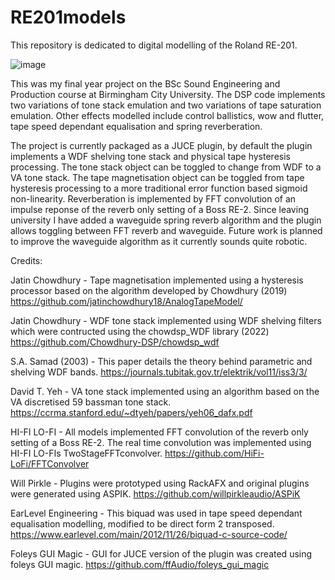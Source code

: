 # RE201models

This repository is dedicated to digital modelling of the Roland RE-201. 

![image](https://github.com/user-attachments/assets/af2c5b00-7f3b-427c-9058-f0eb94b3c5e8)

This was my final year project on the BSc Sound Engineering and Production course at Birmingham City University. The DSP code implements two variations of tone stack emulation and two variations of tape saturation emulation. Other effects modelled include control ballistics, wow and flutter, tape speed dependant equalisation and spring reverberation.

The project is currently packaged as a JUCE plugin, by default the plugin implements a WDF shelving tone stack and physical tape hysteresis processing. The tone stack object can be toggled to change from WDF to a VA tone stack. The tape magnetisation object can be toggled from tape hysteresis processing to a more traditional error function based sigmoid non-linearity. Reverberation is implemented by FFT convolution of an impulse reponse of the reverb only setting of a Boss RE-2. Since leaving university I have added a waveguide spring reverb algorithm and the plugin allows toggling between FFT reverb and waveguide. Future work is planned to improve the waveguide algorithm as it currently sounds quite robotic.  

Credits:

Jatin Chowdhury - Tape magnetisation implemented using a hysteresis processor based on the algorithm developed by Chowdhury (2019)
https://github.com/jatinchowdhury18/AnalogTapeModel/

Jatin Chowdhury - WDF tone stack implemented using WDF shelving filters which were contructed using the chowdsp_WDF library (2022)
https://github.com/Chowdhury-DSP/chowdsp_wdf

S.A. Samad (2003) - This paper details the theory behind parametric and shelving WDF bands.
https://journals.tubitak.gov.tr/elektrik/vol11/iss3/3/

David T. Yeh - VA tone stack implemented using an algorithm based on the VA discretised 59 bassman tone stack.
https://ccrma.stanford.edu/~dtyeh/papers/yeh06_dafx.pdf

HI-FI LO-FI - All models implemented FFT convolution of the reverb only setting of a Boss RE-2. The real time convolution was implemented using HI-FI LO-FIs TwoStageFFTconvolver.
https://github.com/HiFi-LoFi/FFTConvolver

Will Pirkle - Plugins were prototyped using RackAFX and original plugins were generated using ASPIK.
https://github.com/willpirkleaudio/ASPiK

EarLevel Engineering - This biquad was used in tape speed dependant equalisation modelling, modified to be direct form 2 transposed.
https://www.earlevel.com/main/2012/11/26/biquad-c-source-code/

Foleys GUI Magic - GUI for JUCE version of the plugin was created using foleys GUI magic.
https://github.com/ffAudio/foleys_gui_magic



